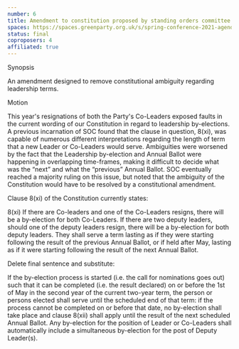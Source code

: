 ```yaml
---
number: 6
title: Amendment to constitution proposed by standing orders committee (SOC)
spaces: https://spaces.greenparty.org.uk/s/spring-conference-2021-agenda-forum2/?contentId=77397
status: final
coproposers: 4
affiliated: true
---
```

Synopsis


An amendment designed to remove constitutional ambiguity regarding leadership terms.


Motion


This year's resignations of both the Party's Co-Leaders exposed faults in the current wording of our Constitution in regard to leadership by-elections. A previous incarnation of SOC found that the clause in question, 8(xi), was capable of numerous different interpretations regarding the length of term that a new Leader or Co-Leaders would serve. Ambiguities were worsened by the fact that the Leadership by-election and Annual Ballot were happening in overlapping time-frames, making it difficult to decide what was the “next” and what the “previous” Annual Ballot. SOC eventually reached a majority ruling on this issue, but noted that the ambiguity of the Constitution would have to be resolved by a constitutional amendment.


Clause 8(xi) of the Constitution currently states:


8(xi) If there are Co-leaders and one of the Co-Leaders resigns, there will be a by-election for both Co-Leaders. If there are two deputy leaders, should one of the deputy leaders resign, there will be a by-election for both deputy leaders. They shall serve a term lasting as if they were starting following the result of the previous Annual Ballot, or if held after May, lasting as if it were starting following the result of the next Annual Ballot.


Delete final sentence and substitute:


If the by-election process is started (i.e. the call for nominations goes out) such that it can be completed (i.e. the result declared) on or before the 1st of May in the second year of the current two-year term, the person or persons elected shall serve until the scheduled end of that term: if the process cannot be completed on or before that date, no by-election shall take place and clause 8(xii) shall apply until the result of the next scheduled Annual Ballot. Any by-election for the position of Leader or Co-Leaders shall automatically include a simultaneous by-election for the post of Deputy Leader(s).
